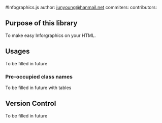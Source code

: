 #Infographics.js 
author: junyoung@hanmail.net
commiters:
contributors:

## Purpose of this library
To make easy Inforgraphics on your HTML.

## Usages
To be filled in future

### Pre-occupied class names
To be filled in future with tables

## Version Control
To be filled in future

